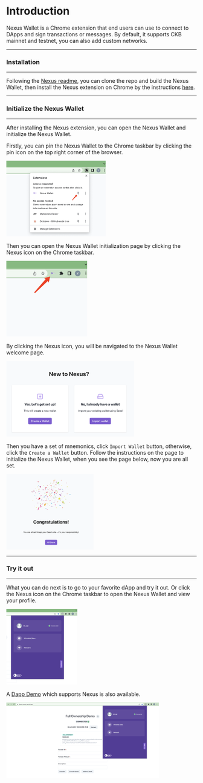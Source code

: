 # Introduction

Nexus Wallet is a Chrome extension that end users can use to connect to DApps and sign transactions or messages. By default, it supports CKB mainnet and testnet, you can also add custom networks.

---

### Installation

---

Following the [Nexus readme](../README.md), you can clone the repo and build the Nexus Wallet, then install the Nexus extension on Chrome by the instructions [here](https://developer.chrome.com/docs/extensions/mv3/getstarted/development-basics/).

---

### Initialize the Nexus Wallet

---

After installing the Nexus extension, you can open the Nexus Wallet and initialize the Nexus Wallet.

Firstly, you can pin the Nexus Wallet to the Chrome taskbar by clicking the pin icon on the top right corner of the browser.

<img src="./assets/pin-extension.png"  height="200" />

Then you can open the Nexus Wallet initialization page by clicking the Nexus icon on the Chrome taskbar.

<img src="./assets/click-extension.png"  height="200" />

By clicking the Nexus icon, you will be navigated to the Nexus Wallet welcome page.

<img src="./assets/welcome-extension.png"  height="200" />

Then you have a set of mnemonics, click `Import Wallet` button, otherwise, click the `Create a Wallet` button. Follow the instructions on the page to initialize the Nexus Wallet, when you see the page below, now you are all set.

<img src="./assets/init-done.png"  height="200" />

---

### Try it out

---

What you can do next is to go to your favorite dApp and try it out. Or click the Nexus icon on the Chrome taskbar to open the Nexus Wallet and view your profile.

<img src="./assets/profile.png"  height="200" />

A [Dapp Demo](https://demo-nexus.vercel.app/) which supports Nexus is also available.

<img src="./assets/demo.png"  height="200" />
